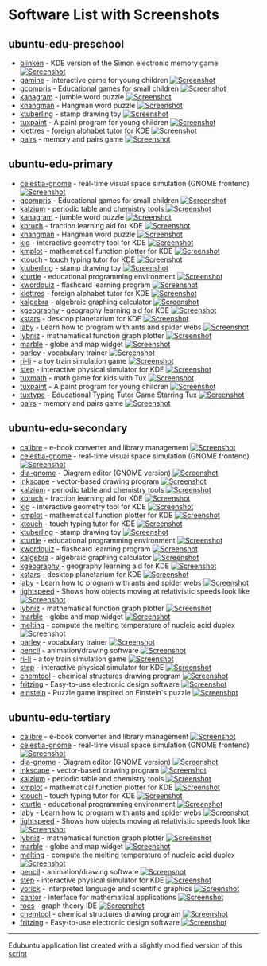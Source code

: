 # Software List with Screenshots

## ubuntu-edu-preschool 
 * [blinken](https://apps.ubuntu.com/cat/applications/blinken) - KDE version of the Simon electronic memory game
 [![Screenshot](http://screenshots.debian.net/screenshot/blinken)](https://apps.ubuntu.com/cat/applications/blinken)
 * [gamine](https://apps.ubuntu.com/cat/applications/gamine) - Interactive game for young children
 [![Screenshot](http://screenshots.debian.net/screenshot/gamine)](https://apps.ubuntu.com/cat/applications/gamine)
 * [gcompris](https://apps.ubuntu.com/cat/applications/gcompris) - Educational games for small children
 [![Screenshot](http://screenshots.debian.net/screenshot/gcompris)](https://apps.ubuntu.com/cat/applications/gcompris)
 * [kanagram](https://apps.ubuntu.com/cat/applications/kanagram) - jumble word puzzle
 [![Screenshot](http://screenshots.debian.net/screenshot/kanagram)](https://apps.ubuntu.com/cat/applications/kanagram)
 * [khangman](https://apps.ubuntu.com/cat/applications/khangman) - Hangman word puzzle
 [![Screenshot](http://screenshots.debian.net/screenshot/khangman)](https://apps.ubuntu.com/cat/applications/khangman)
 * [ktuberling](https://apps.ubuntu.com/cat/applications/ktuberling) - stamp drawing toy
 [![Screenshot](http://screenshots.debian.net/screenshot/ktuberling)](https://apps.ubuntu.com/cat/applications/ktuberling)
 * [tuxpaint](https://apps.ubuntu.com/cat/applications/tuxpaint) - A paint program for young children
 [![Screenshot](http://screenshots.debian.net/screenshot/tuxpaint)](https://apps.ubuntu.com/cat/applications/tuxpaint)
 * [klettres](https://apps.ubuntu.com/cat/applications/klettres) - foreign alphabet tutor for KDE
 [![Screenshot](http://screenshots.debian.net/screenshot/klettres)](https://apps.ubuntu.com/cat/applications/klettres)
 * [pairs](https://apps.ubuntu.com/cat/applications/pairs) - memory and pairs game
 [![Screenshot](http://screenshots.debian.net/screenshot/pairs)](https://apps.ubuntu.com/cat/applications/pairs)

## ubuntu-edu-primary 
 * [celestia-gnome](https://apps.ubuntu.com/cat/applications/celestia-gnome) - real-time visual space simulation (GNOME frontend)
 [![Screenshot](http://screenshots.debian.net/screenshot/celestia-gnome)](https://apps.ubuntu.com/cat/applications/celestia-gnome)
 * [gcompris](https://apps.ubuntu.com/cat/applications/gcompris) - Educational games for small children
 [![Screenshot](http://screenshots.debian.net/screenshot/gcompris)](https://apps.ubuntu.com/cat/applications/gcompris)
 * [kalzium](https://apps.ubuntu.com/cat/applications/kalzium) - periodic table and chemistry tools
 [![Screenshot](http://screenshots.debian.net/screenshot/kalzium)](https://apps.ubuntu.com/cat/applications/kalzium)
 * [kanagram](https://apps.ubuntu.com/cat/applications/kanagram) - jumble word puzzle
 [![Screenshot](http://screenshots.debian.net/screenshot/kanagram)](https://apps.ubuntu.com/cat/applications/kanagram)
 * [kbruch](https://apps.ubuntu.com/cat/applications/kbruch) - fraction learning aid for KDE
 [![Screenshot](http://screenshots.debian.net/screenshot/kbruch)](https://apps.ubuntu.com/cat/applications/kbruch)
 * [khangman](https://apps.ubuntu.com/cat/applications/khangman) - Hangman word puzzle
 [![Screenshot](http://screenshots.debian.net/screenshot/khangman)](https://apps.ubuntu.com/cat/applications/khangman)
 * [kig](https://apps.ubuntu.com/cat/applications/kig) - interactive geometry tool for KDE
 [![Screenshot](http://screenshots.debian.net/screenshot/kig)](https://apps.ubuntu.com/cat/applications/kig)
 * [kmplot](https://apps.ubuntu.com/cat/applications/kmplot) - mathematical function plotter for KDE
 [![Screenshot](http://screenshots.debian.net/screenshot/kmplot)](https://apps.ubuntu.com/cat/applications/kmplot)
 * [ktouch](https://apps.ubuntu.com/cat/applications/ktouch) - touch typing tutor for KDE
 [![Screenshot](http://screenshots.debian.net/screenshot/ktouch)](https://apps.ubuntu.com/cat/applications/ktouch)
 * [ktuberling](https://apps.ubuntu.com/cat/applications/ktuberling) - stamp drawing toy
 [![Screenshot](http://screenshots.debian.net/screenshot/ktuberling)](https://apps.ubuntu.com/cat/applications/ktuberling)
 * [kturtle](https://apps.ubuntu.com/cat/applications/kturtle) - educational programming environment
 [![Screenshot](http://screenshots.debian.net/screenshot/kturtle)](https://apps.ubuntu.com/cat/applications/kturtle)
 * [kwordquiz](https://apps.ubuntu.com/cat/applications/kwordquiz) - flashcard learning program
 [![Screenshot](http://screenshots.debian.net/screenshot/kwordquiz)](https://apps.ubuntu.com/cat/applications/kwordquiz)
 * [klettres](https://apps.ubuntu.com/cat/applications/klettres) - foreign alphabet tutor for KDE
 [![Screenshot](http://screenshots.debian.net/screenshot/klettres)](https://apps.ubuntu.com/cat/applications/klettres)
 * [kalgebra](https://apps.ubuntu.com/cat/applications/kalgebra) - algebraic graphing calculator
 [![Screenshot](http://screenshots.debian.net/screenshot/kalgebra)](https://apps.ubuntu.com/cat/applications/kalgebra)
 * [kgeography](https://apps.ubuntu.com/cat/applications/kgeography) - geography learning aid for KDE
 [![Screenshot](http://screenshots.debian.net/screenshot/kgeography)](https://apps.ubuntu.com/cat/applications/kgeography)
 * [kstars](https://apps.ubuntu.com/cat/applications/kstars) - desktop planetarium for KDE
 [![Screenshot](http://screenshots.debian.net/screenshot/kstars)](https://apps.ubuntu.com/cat/applications/kstars)
 * [laby](https://apps.ubuntu.com/cat/applications/laby) - Learn how to program with ants and spider webs
 [![Screenshot](http://screenshots.debian.net/screenshot/laby)](https://apps.ubuntu.com/cat/applications/laby)
 * [lybniz](https://apps.ubuntu.com/cat/applications/lybniz) - mathematical function graph plotter
 [![Screenshot](http://screenshots.debian.net/screenshot/lybniz)](https://apps.ubuntu.com/cat/applications/lybniz)
 * [marble](https://apps.ubuntu.com/cat/applications/marble) - globe and map widget
 [![Screenshot](http://screenshots.debian.net/screenshot/marble)](https://apps.ubuntu.com/cat/applications/marble)
 * [parley](https://apps.ubuntu.com/cat/applications/parley) - vocabulary trainer
 [![Screenshot](http://screenshots.debian.net/screenshot/parley)](https://apps.ubuntu.com/cat/applications/parley)
 * [ri-li](https://apps.ubuntu.com/cat/applications/ri-li) - a toy train simulation game
 [![Screenshot](http://screenshots.debian.net/screenshot/ri-li)](https://apps.ubuntu.com/cat/applications/ri-li)
 * [step](https://apps.ubuntu.com/cat/applications/step) - interactive physical simulator for KDE
 [![Screenshot](http://screenshots.debian.net/screenshot/step)](https://apps.ubuntu.com/cat/applications/step)
 * [tuxmath](https://apps.ubuntu.com/cat/applications/tuxmath) - math game for kids with Tux
 [![Screenshot](http://screenshots.debian.net/screenshot/tuxmath)](https://apps.ubuntu.com/cat/applications/tuxmath)
 * [tuxpaint](https://apps.ubuntu.com/cat/applications/tuxpaint) - A paint program for young children
 [![Screenshot](http://screenshots.debian.net/screenshot/tuxpaint)](https://apps.ubuntu.com/cat/applications/tuxpaint)
 * [tuxtype](https://apps.ubuntu.com/cat/applications/tuxtype) - Educational Typing Tutor Game Starring Tux
 [![Screenshot](http://screenshots.debian.net/screenshot/tuxtype)](https://apps.ubuntu.com/cat/applications/tuxtype)
 * [pairs](https://apps.ubuntu.com/cat/applications/pairs) - memory and pairs game
 [![Screenshot](http://screenshots.debian.net/screenshot/pairs)](https://apps.ubuntu.com/cat/applications/pairs)

## ubuntu-edu-secondary 
 * [calibre](https://apps.ubuntu.com/cat/applications/calibre) - e-book converter and library management
 [![Screenshot](http://screenshots.debian.net/screenshot/calibre)](https://apps.ubuntu.com/cat/applications/calibre)
 * [celestia-gnome](https://apps.ubuntu.com/cat/applications/celestia-gnome) - real-time visual space simulation (GNOME frontend)
 [![Screenshot](http://screenshots.debian.net/screenshot/celestia-gnome)](https://apps.ubuntu.com/cat/applications/celestia-gnome)
 * [dia-gnome](https://apps.ubuntu.com/cat/applications/dia-gnome) - Diagram editor (GNOME version)
 [![Screenshot](http://screenshots.debian.net/screenshot/dia-gnome)](https://apps.ubuntu.com/cat/applications/dia-gnome)
 * [inkscape](https://apps.ubuntu.com/cat/applications/inkscape) - vector-based drawing program
 [![Screenshot](http://screenshots.debian.net/screenshot/inkscape)](https://apps.ubuntu.com/cat/applications/inkscape)
 * [kalzium](https://apps.ubuntu.com/cat/applications/kalzium) - periodic table and chemistry tools
 [![Screenshot](http://screenshots.debian.net/screenshot/kalzium)](https://apps.ubuntu.com/cat/applications/kalzium)
 * [kbruch](https://apps.ubuntu.com/cat/applications/kbruch) - fraction learning aid for KDE
 [![Screenshot](http://screenshots.debian.net/screenshot/kbruch)](https://apps.ubuntu.com/cat/applications/kbruch)
 * [kig](https://apps.ubuntu.com/cat/applications/kig) - interactive geometry tool for KDE
 [![Screenshot](http://screenshots.debian.net/screenshot/kig)](https://apps.ubuntu.com/cat/applications/kig)
 * [kmplot](https://apps.ubuntu.com/cat/applications/kmplot) - mathematical function plotter for KDE
 [![Screenshot](http://screenshots.debian.net/screenshot/kmplot)](https://apps.ubuntu.com/cat/applications/kmplot)
 * [ktouch](https://apps.ubuntu.com/cat/applications/ktouch) - touch typing tutor for KDE
 [![Screenshot](http://screenshots.debian.net/screenshot/ktouch)](https://apps.ubuntu.com/cat/applications/ktouch)
 * [ktuberling](https://apps.ubuntu.com/cat/applications/ktuberling) - stamp drawing toy
 [![Screenshot](http://screenshots.debian.net/screenshot/ktuberling)](https://apps.ubuntu.com/cat/applications/ktuberling)
 * [kturtle](https://apps.ubuntu.com/cat/applications/kturtle) - educational programming environment
 [![Screenshot](http://screenshots.debian.net/screenshot/kturtle)](https://apps.ubuntu.com/cat/applications/kturtle)
 * [kwordquiz](https://apps.ubuntu.com/cat/applications/kwordquiz) - flashcard learning program
 [![Screenshot](http://screenshots.debian.net/screenshot/kwordquiz)](https://apps.ubuntu.com/cat/applications/kwordquiz)
 * [kalgebra](https://apps.ubuntu.com/cat/applications/kalgebra) - algebraic graphing calculator
 [![Screenshot](http://screenshots.debian.net/screenshot/kalgebra)](https://apps.ubuntu.com/cat/applications/kalgebra)
 * [kgeography](https://apps.ubuntu.com/cat/applications/kgeography) - geography learning aid for KDE
 [![Screenshot](http://screenshots.debian.net/screenshot/kgeography)](https://apps.ubuntu.com/cat/applications/kgeography)
 * [kstars](https://apps.ubuntu.com/cat/applications/kstars) - desktop planetarium for KDE
 [![Screenshot](http://screenshots.debian.net/screenshot/kstars)](https://apps.ubuntu.com/cat/applications/kstars)
 * [laby](https://apps.ubuntu.com/cat/applications/laby) - Learn how to program with ants and spider webs
 [![Screenshot](http://screenshots.debian.net/screenshot/laby)](https://apps.ubuntu.com/cat/applications/laby)
 * [lightspeed](https://apps.ubuntu.com/cat/applications/lightspeed) - Shows how objects moving at relativistic speeds look like
 [![Screenshot](http://screenshots.debian.net/screenshot/lightspeed)](https://apps.ubuntu.com/cat/applications/lightspeed)
 * [lybniz](https://apps.ubuntu.com/cat/applications/lybniz) - mathematical function graph plotter
 [![Screenshot](http://screenshots.debian.net/screenshot/lybniz)](https://apps.ubuntu.com/cat/applications/lybniz)
 * [marble](https://apps.ubuntu.com/cat/applications/marble) - globe and map widget
 [![Screenshot](http://screenshots.debian.net/screenshot/marble)](https://apps.ubuntu.com/cat/applications/marble)
 * [melting](https://apps.ubuntu.com/cat/applications/melting) - compute the melting temperature of nucleic acid duplex
 [![Screenshot](http://screenshots.debian.net/screenshot/melting)](https://apps.ubuntu.com/cat/applications/melting)
 * [parley](https://apps.ubuntu.com/cat/applications/parley) - vocabulary trainer
 [![Screenshot](http://screenshots.debian.net/screenshot/parley)](https://apps.ubuntu.com/cat/applications/parley)
 * [pencil](https://apps.ubuntu.com/cat/applications/pencil) - animation/drawing software
 [![Screenshot](http://screenshots.debian.net/screenshot/pencil)](https://apps.ubuntu.com/cat/applications/pencil)
 * [ri-li](https://apps.ubuntu.com/cat/applications/ri-li) - a toy train simulation game
 [![Screenshot](http://screenshots.debian.net/screenshot/ri-li)](https://apps.ubuntu.com/cat/applications/ri-li)
 * [step](https://apps.ubuntu.com/cat/applications/step) - interactive physical simulator for KDE
 [![Screenshot](http://screenshots.debian.net/screenshot/step)](https://apps.ubuntu.com/cat/applications/step)
 * [chemtool](https://apps.ubuntu.com/cat/applications/chemtool) - chemical structures drawing program
 [![Screenshot](http://screenshots.debian.net/screenshot/chemtool)](https://apps.ubuntu.com/cat/applications/chemtool)
 * [fritzing](https://apps.ubuntu.com/cat/applications/fritzing) - Easy-to-use electronic design software
 [![Screenshot](http://screenshots.debian.net/screenshot/fritzing)](https://apps.ubuntu.com/cat/applications/fritzing)
 * [einstein](https://apps.ubuntu.com/cat/applications/einstein) - Puzzle game inspired on Einstein's puzzle
 [![Screenshot](http://screenshots.debian.net/screenshot/einstein)](https://apps.ubuntu.com/cat/applications/einstein)

## ubuntu-edu-tertiary 
 * [calibre](https://apps.ubuntu.com/cat/applications/calibre) - e-book converter and library management
 [![Screenshot](http://screenshots.debian.net/screenshot/calibre)](https://apps.ubuntu.com/cat/applications/calibre)
 * [celestia-gnome](https://apps.ubuntu.com/cat/applications/celestia-gnome) - real-time visual space simulation (GNOME frontend)
 [![Screenshot](http://screenshots.debian.net/screenshot/celestia-gnome)](https://apps.ubuntu.com/cat/applications/celestia-gnome)
 * [dia-gnome](https://apps.ubuntu.com/cat/applications/dia-gnome) - Diagram editor (GNOME version)
 [![Screenshot](http://screenshots.debian.net/screenshot/dia-gnome)](https://apps.ubuntu.com/cat/applications/dia-gnome)
 * [inkscape](https://apps.ubuntu.com/cat/applications/inkscape) - vector-based drawing program
 [![Screenshot](http://screenshots.debian.net/screenshot/inkscape)](https://apps.ubuntu.com/cat/applications/inkscape)
 * [kalzium](https://apps.ubuntu.com/cat/applications/kalzium) - periodic table and chemistry tools
 [![Screenshot](http://screenshots.debian.net/screenshot/kalzium)](https://apps.ubuntu.com/cat/applications/kalzium)
 * [kmplot](https://apps.ubuntu.com/cat/applications/kmplot) - mathematical function plotter for KDE
 [![Screenshot](http://screenshots.debian.net/screenshot/kmplot)](https://apps.ubuntu.com/cat/applications/kmplot)
 * [ktouch](https://apps.ubuntu.com/cat/applications/ktouch) - touch typing tutor for KDE
 [![Screenshot](http://screenshots.debian.net/screenshot/ktouch)](https://apps.ubuntu.com/cat/applications/ktouch)
 * [kturtle](https://apps.ubuntu.com/cat/applications/kturtle) - educational programming environment
 [![Screenshot](http://screenshots.debian.net/screenshot/kturtle)](https://apps.ubuntu.com/cat/applications/kturtle)
 * [laby](https://apps.ubuntu.com/cat/applications/laby) - Learn how to program with ants and spider webs
 [![Screenshot](http://screenshots.debian.net/screenshot/laby)](https://apps.ubuntu.com/cat/applications/laby)
 * [lightspeed](https://apps.ubuntu.com/cat/applications/lightspeed) - Shows how objects moving at relativistic speeds look like
 [![Screenshot](http://screenshots.debian.net/screenshot/lightspeed)](https://apps.ubuntu.com/cat/applications/lightspeed)
 * [lybniz](https://apps.ubuntu.com/cat/applications/lybniz) - mathematical function graph plotter
 [![Screenshot](http://screenshots.debian.net/screenshot/lybniz)](https://apps.ubuntu.com/cat/applications/lybniz)
 * [marble](https://apps.ubuntu.com/cat/applications/marble) - globe and map widget
 [![Screenshot](http://screenshots.debian.net/screenshot/marble)](https://apps.ubuntu.com/cat/applications/marble)
 * [melting](https://apps.ubuntu.com/cat/applications/melting) - compute the melting temperature of nucleic acid duplex
 [![Screenshot](http://screenshots.debian.net/screenshot/melting)](https://apps.ubuntu.com/cat/applications/melting)
 * [pencil](https://apps.ubuntu.com/cat/applications/pencil) - animation/drawing software
 [![Screenshot](http://screenshots.debian.net/screenshot/pencil)](https://apps.ubuntu.com/cat/applications/pencil)
 * [step](https://apps.ubuntu.com/cat/applications/step) - interactive physical simulator for KDE
 [![Screenshot](http://screenshots.debian.net/screenshot/step)](https://apps.ubuntu.com/cat/applications/step)
 * [yorick](https://apps.ubuntu.com/cat/applications/yorick) - interpreted language and scientific graphics
 [![Screenshot](http://screenshots.debian.net/screenshot/yorick)](https://apps.ubuntu.com/cat/applications/yorick)
 * [cantor](https://apps.ubuntu.com/cat/applications/cantor) - interface for mathematical applications
 [![Screenshot](http://screenshots.debian.net/screenshot/cantor)](https://apps.ubuntu.com/cat/applications/cantor)
 * [rocs](https://apps.ubuntu.com/cat/applications/rocs) - graph theory IDE
 [![Screenshot](http://screenshots.debian.net/screenshot/rocs)](https://apps.ubuntu.com/cat/applications/rocs)
 * [chemtool](https://apps.ubuntu.com/cat/applications/chemtool) - chemical structures drawing program
 [![Screenshot](http://screenshots.debian.net/screenshot/chemtool)](https://apps.ubuntu.com/cat/applications/chemtool)
 * [fritzing](https://apps.ubuntu.com/cat/applications/fritzing) - Easy-to-use electronic design software
 [![Screenshot](http://screenshots.debian.net/screenshot/fritzing)](https://apps.ubuntu.com/cat/applications/fritzing)

---
Edubuntu application list created with a slightly modified version of this [script](https://wiki.ubuntu.com/Edubuntu/AppGuide/AppDocScript)